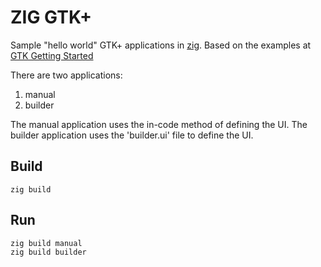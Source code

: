 # ZIG GTK+

Sample "hello world" GTK+ applications in [zig](https://ziglang.org/). Based on the examples at [GTK Getting Started](https://developer.gnome.org/gtk3/stable/gtk-getting-started.html)

There are two applications:

1. manual
1. builder

The manual application uses the in-code method of defining the UI. The builder application uses the 'builder.ui' file to define the UI.

## Build

    zig build

## Run

    zig build manual
    zig build builder